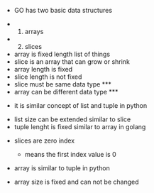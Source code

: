 * GO has two basic data structures
- 1. arrays
- 2. slices
- array is fixed length list of things
- slice is an array that can grow or shrink
- array length is fixed
- slice length is not fixed
- slice must be same data type ***
- array can be different data type ***

* it is similar concept of list and tuple in python
- list size can be extended similar to slice
- tuple lenght is fixed similar to array in golang

* slices are zero index
    - means the first index value is 0

* array is similar to tuple in python
- array size is fixed and can not be changed
